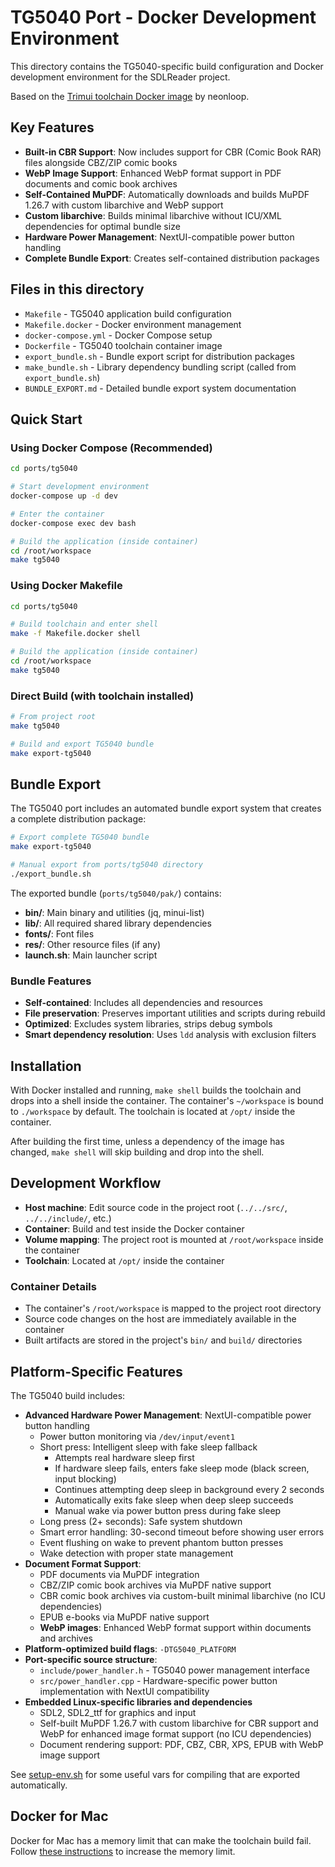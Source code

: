 # TG5040 Port - Docker Development Environment

This directory contains the TG5040-specific build configuration and Docker development environment for the SDLReader project.

Based on the [Trimui toolchain Docker image](https://git.crowdedwood.com/trimui-toolchain/) by neonloop.

## Key Features

- **Built-in CBR Support**: Now includes support for CBR (Comic Book RAR) files alongside CBZ/ZIP comic books
- **WebP Image Support**: Enhanced WebP format support in PDF documents and comic book archives
- **Self-Contained MuPDF**: Automatically downloads and builds MuPDF 1.26.7 with custom libarchive and WebP support
- **Custom libarchive**: Builds minimal libarchive without ICU/XML dependencies for optimal bundle size
- **Hardware Power Management**: NextUI-compatible power button handling
- **Complete Bundle Export**: Creates self-contained distribution packages

## Files in this directory
- `Makefile` - TG5040 application build configuration
- `Makefile.docker` - Docker environment management
- `docker-compose.yml` - Docker Compose setup  
- `Dockerfile` - TG5040 toolchain container image
- `export_bundle.sh` - Bundle export script for distribution packages
- `make_bundle.sh` - Library dependency bundling script (called from `export_bundle.sh`)
- `BUNDLE_EXPORT.md` - Detailed bundle export system documentation

## Quick Start

### Using Docker Compose (Recommended)
```bash
cd ports/tg5040

# Start development environment
docker-compose up -d dev

# Enter the container
docker-compose exec dev bash

# Build the application (inside container)
cd /root/workspace
make tg5040
```

### Using Docker Makefile
```bash
cd ports/tg5040

# Build toolchain and enter shell
make -f Makefile.docker shell

# Build the application (inside container)  
cd /root/workspace
make tg5040
```

### Direct Build (with toolchain installed)
```bash
# From project root
make tg5040

# Build and export TG5040 bundle
make export-tg5040
```

## Bundle Export

The TG5040 port includes an automated bundle export system that creates a complete distribution package:

```bash
# Export complete TG5040 bundle
make export-tg5040

# Manual export from ports/tg5040 directory
./export_bundle.sh
```

The exported bundle (`ports/tg5040/pak/`) contains:
- **bin/**: Main binary and utilities (jq, minui-list) 
- **lib/**: All required shared library dependencies
- **fonts/**: Font files
- **res/**: Other resource files (if any)
- **launch.sh**: Main launcher script

### Bundle Features
- **Self-contained**: Includes all dependencies and resources
- **File preservation**: Preserves important utilities and scripts during rebuild
- **Optimized**: Excludes system libraries, strips debug symbols
- **Smart dependency resolution**: Uses `ldd` analysis with exclusion filters

## Installation

With Docker installed and running, `make shell` builds the toolchain and drops into a shell inside the container. The container's `~/workspace` is bound to `./workspace` by default. The toolchain is located at `/opt/` inside the container.

After building the first time, unless a dependency of the image has changed, `make shell` will skip building and drop into the shell.

## Development Workflow

- **Host machine**: Edit source code in the project root (`../../src/`, `../../include/`, etc.)
- **Container**: Build and test inside the Docker container
- **Volume mapping**: The project root is mounted at `/root/workspace` inside the container
- **Toolchain**: Located at `/opt/` inside the container

### Container Details
- The container's `/root/workspace` is mapped to the project root directory
- Source code changes on the host are immediately available in the container
- Built artifacts are stored in the project's `bin/` and `build/` directories

## Platform-Specific Features
The TG5040 build includes:
- **Advanced Hardware Power Management**: NextUI-compatible power button handling
  - Power button monitoring via `/dev/input/event1`
  - Short press: Intelligent sleep with fake sleep fallback
    - Attempts real hardware sleep first
    - If hardware sleep fails, enters fake sleep mode (black screen, input blocking)
    - Continues attempting deep sleep in background every 2 seconds
    - Automatically exits fake sleep when deep sleep succeeds
    - Manual wake via power button press during fake sleep
  - Long press (2+ seconds): Safe system shutdown
  - Smart error handling: 30-second timeout before showing user errors
  - Event flushing on wake to prevent phantom button presses
  - Wake detection with proper state management
- **Document Format Support**: 
  - PDF documents via MuPDF integration
  - CBZ/ZIP comic book archives via MuPDF native support
  - CBR comic book archives via custom-built minimal libarchive (no ICU dependencies)
  - EPUB e-books via MuPDF native support
  - **WebP images**: Enhanced WebP format support within documents and archives
- **Platform-optimized build flags**: `-DTG5040_PLATFORM`
- **Port-specific source structure**: 
  - `include/power_handler.h` - TG5040 power management interface
  - `src/power_handler.cpp` - Hardware-specific power button implementation with NextUI compatibility
- **Embedded Linux-specific libraries and dependencies**
  - SDL2, SDL2_ttf for graphics and input
  - Self-built MuPDF 1.26.7 with custom libarchive for CBR support and WebP for enhanced image format support (no ICU dependencies)
  - Document rendering support: PDF, CBZ, CBR, XPS, EPUB with WebP image support

See [setup-env.sh](./support/setup-env.sh) for some useful vars for compiling that are exported automatically.

## Docker for Mac

Docker for Mac has a memory limit that can make the toolchain build fail. Follow [these instructions](https://docs.docker.com/docker-for-mac/) to increase the memory limit.
